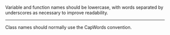 Variable and function names should be lowercase, with words separated by
underscores as necessary to improve readability.

-------------------------------------------------------------------------------

Class names should normally use the CapWords convention.
